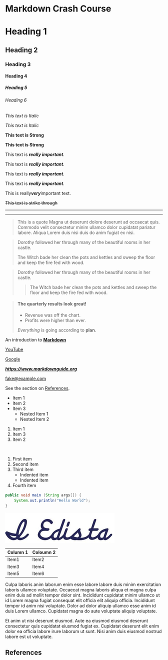 # Markdown Crash Course
<!-- Headings -->
# Heading 1
## Heading 2
### Heading 3
#### Heading 4
##### Heading 5
###### Heading 6

<!-- Italics -->
*This text is Italic*

*This text is Italic*

<!-- Strong Text -->
**This text is Strong**

__This text is Strong__

<!-- Bold and Italic -->
This text is ***really important***.

This text is ___really important___.

This text is __*really important*__.

This text is **_really important_**.

This is really***very***important text.

<!-- Strike Through -->
~~This text is strike through~~

<!-- Horizontal rule -->
---
___

<!-- Blockquote -->
> This is a quote Magna ut deserunt dolore deserunt ad occaecat quis. Commodo velit consectetur minim ullamco dolor cupidatat pariatur labore. Aliqua Lorem duis nisi duis do anim fugiat ex nisi.

<!-- Blockquotes with Multiple Paragraphs -->
> Dorothy followed her through many of the beautiful rooms in her castle.
>
>The Witch bade her clean the pots and kettles and sweep the floor and keep the fire fed with wood.

<!-- Nested Blockquotes -->
> Dorothy followed her through many of the beautiful rooms in her castle.
>
>> The Witch bade her clean the pots and kettles and sweep the floor and keep the fire fed with wood.

<!-- Blockquotes with Other Elements -->
> #### The quarterly results look great!
>
> - Revenue was off the chart.
> - Profits were higher than ever.
>
>  *Everything* is going according to **plan**.

<!-- Links -->
An introduction to **[Markdown](https://www.markdownguide.org/)**

[YouTube](https://www.youtube.com/)

[Google](https://www.google.com/ "Google Search title")

<!-- URLs and Email Addresses -->
***<https://www.markdownguide.org>***

<fake@example.com>

See the section on [References](#References).

<!-- Unordered Lists -->
* Item 1
* Item 2
* Item 3
  * Nested Item 1
  * Nested Item 2

<!-- Ordered Lists -->
1. Item 1
2. Item 3
3. Item 2
   
<br>

1. First item
2. Second item
3. Third item
    - Indented item
    - Indented item
4. Fourth item

<!-- Inline Code Blocks -->
```java
public void main (String args[]) {
    System.out.println("Hello World");
}
```
<!-- Images -->
![Signature](./Signed.JPG "My Signature")

<!-- Tables -->
| Column 1   | Coloumn 2  |
| -----------|------------|
| Item1      | Item2      |
| Item3      | Item4      |
| Item5      | Item6      |

Culpa laboris anim laborum enim esse labore labore duis minim exercitation laboris ullamco voluptate. Occaecat magna laboris aliqua et magna culpa enim duis ad mollit tempor dolor sint. Incididunt cupidatat minim ullamco ut id Lorem magna fugiat consequat elit officia elit aliquip officia. Incididunt tempor id anim nisi voluptate. Dolor ad dolor aliquip ullamco esse anim id duis Lorem ullamco. Cupidatat magna do aute voluptate aliquip voluptate.

Et anim ut nisi deserunt eiusmod. Aute ea eiusmod eiusmod deserunt consectetur quis cupidatat eiusmod fugiat ex. Cupidatat deserunt elit enim dolor ea officia labore irure laborum ut sunt. Nisi anim duis eiusmod nostrud labore est ut voluptate.


## References





